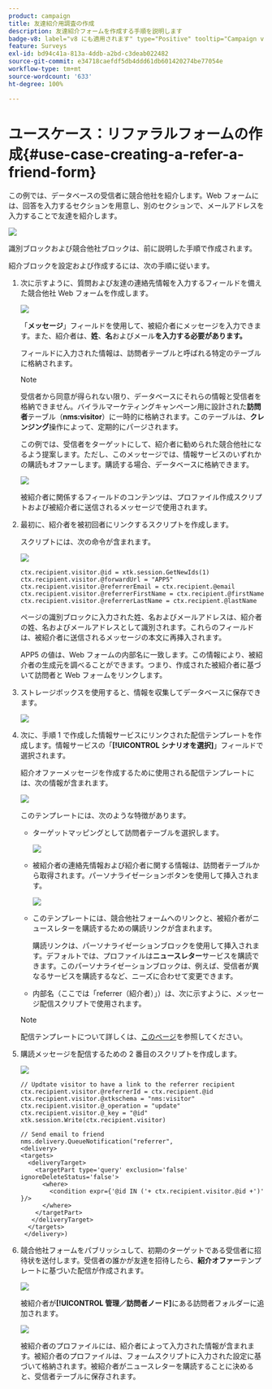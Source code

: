 ```yaml
---
product: campaign
title: 友達紹介用調査の作成
description: 友達紹介フォームを作成する手順を説明します
badge-v8: label="v8 にも適用されます" type="Positive" tooltip="Campaign v8 にも適用されます"
feature: Surveys
exl-id: bd94c41a-813a-4ddb-a2bd-c3deab022482
source-git-commit: e34718caefdf5db4ddd61db601420274be77054e
workflow-type: tm+mt
source-wordcount: '633'
ht-degree: 100%

---
```


# ユースケース：リファラルフォームの作成{#use-case-creating-a-refer-a-friend-form}



この例では、データベースの受信者に競合他社を紹介します。Web フォームには、回答を入力するセクションを用意し、別のセクションで、メールアドレスを入力することで友達を紹介します。

![](assets/s_ncs_admin_survey_viral_sample_0.png)

識別ブロックおよび競合他社ブロックは、前に説明した手順で作成されます。

紹介ブロックを設定および作成するには、次の手順に従います。

1. 次に示すように、質問および友達の連絡先情報を入力するフィールドを備えた競合他社 Web フォームを作成します。

   ![](assets/s_ncs_admin_survey_viral_sample_2.png)

   「**メッセージ**」フィールドを使用して、被紹介者にメッセージを入力できます。また、紹介者は、**姓**、**名**&#x200B;およびメール&#x200B;**を入力する必要があります。**

   フィールドに入力された情報は、訪問者テーブルと呼ばれる特定のテーブルに格納されます。

   >[!NOTE]
   >
   >受信者から同意が得られない限り、データベースにそれらの情報と受信者を格納できません。バイラルマーケティングキャンペーン用に設計された&#x200B;**訪問者**&#x200B;テーブル（**nms:visitor**）に一時的に格納されます。このテーブルは、**クレンジング**&#x200B;操作によって、定期的にパージされます。
   >
   >この例では、受信者をターゲットにして、紹介者に勧められた競合他社になるよう提案します。ただし、このメッセージでは、情報サービスのいずれかの購読もオファーします。購読する場合、データベースに格納できます。

   ![](assets/s_ncs_admin_survey_viral_sample_5.png)

   被紹介者に関係するフィールドのコンテンツは、プロファイル作成スクリプトおよび被紹介者に送信されるメッセージで使用されます。

1. 最初に、紹介者を被初回者にリンクするスクリプトを作成します。

   スクリプトには、次の命令が含まれます。

   ![](assets/s_ncs_admin_survey_viral_sample_4.png)

   ```
   ctx.recipient.visitor.@id = xtk.session.GetNewIds(1)
   ctx.recipient.visitor.@forwardUrl = "APP5"
   ctx.recipient.visitor.@referrerEmail = ctx.recipient.@email
   ctx.recipient.visitor.@referrerFirstName = ctx.recipient.@firstName
   ctx.recipient.visitor.@referrerLastName = ctx.recipient.@lastName
   ```

   ページの識別ブロックに入力された姓、名およびメールアドレスは、紹介者の姓、名およびメールアドレスとして識別されます。これらのフィールドは、被紹介者に送信されるメッセージの本文に再挿入されます。

   APP5 の値は、Web フォームの内部名に一致します。この情報により、被紹介者の生成元を調べることができます。つまり、作成された被紹介者に基づいて訪問者と Web フォームをリンクします。

1. ストレージボックスを使用すると、情報を収集してデータベースに保存できます。

   ![](assets/s_ncs_admin_survey_viral_sample_4b.png)

1. 次に、手順 1 で作成した情報サービスにリンクされた配信テンプレートを作成します。情報サービスの「**[!UICONTROL シナリオを選択]**」フィールドで選択されます。

   紹介オファーメッセージを作成するために使用される配信テンプレートには、次の情報が含まれます。

   ![](assets/s_ncs_admin_survey_viral_sample_7.png)

   このテンプレートには、次のような特徴があります。

   * ターゲットマッピングとして訪問者テーブルを選択します。

     ![](assets/s_ncs_admin_survey_viral_sample_7b.png)

   * 被紹介者の連絡先情報および紹介者に関する情報は、訪問者テーブルから取得されます。パーソナライゼーションボタンを使用して挿入されます。

     ![](assets/s_ncs_admin_survey_viral_sample_7a.png)

   * このテンプレートには、競合他社フォームへのリンクと、被紹介者がニュースレターを購読するための購読リンクが含まれます。

     購読リンクは、パーソナライゼーションブロックを使用して挿入されます。デフォルトでは、プロファイルは&#x200B;**ニュースレター**&#x200B;サービスを購読できます。このパーソナライゼーションブロックは、例えば、受信者が異なるサービスを購読するなど、ニーズに合わせて変更できます。

   * 内部名（ここでは「referrer（紹介者）」）は、次に示すように、メッセージ配信スクリプトで使用されます。

   >[!NOTE]
   >
   >配信テンプレートについて詳しくは、[このページ](../../delivery/using/about-templates.md)を参照してください。

1. 購読メッセージを配信するための 2 番目のスクリプトを作成します。

   ![](assets/s_ncs_admin_survey_viral_sample_7c.png)

   ```
   // Updtate visitor to have a link to the referrer recipient
   ctx.recipient.visitor.@referrerId = ctx.recipient.@id
   ctx.recipient.visitor.@xtkschema = "nms:visitor"
   ctx.recipient.visitor.@_operation = "update" 
   ctx.recipient.visitor.@_key = "@id" 
   xtk.session.Write(ctx.recipient.visitor)
   
   // Send email to friend
   nms.delivery.QueueNotification("referrer",
   <delivery>
   <targets>
     <deliveryTarget>
       <targetPart type='query' exclusion='false' ignoreDeleteStatus='false'>
         <where>
           <condition expr={'@id IN ('+ ctx.recipient.visitor.@id +')' }/>
         </where>
       </targetPart>
      </deliveryTarget>
     </targets>
    </delivery>)
   ```

1. 競合他社フォームをパブリッシュして、初期のターゲットである受信者に招待状を送付します。受信者の誰かが友達を招待したら、**紹介オファー**&#x200B;テンプレートに基づいた配信が作成されます。

   ![](assets/s_ncs_admin_survey_viral_sample_8.png)

   被紹介者が&#x200B;**[!UICONTROL 管理／訪問者ノード]**&#x200B;にある訪問者フォルダーに追加されます。

   ![](assets/s_ncs_admin_survey_viral_sample_9.png)

   被紹介者のプロファイルには、紹介者によって入力された情報が含まれます。被紹介者のプロファイルは、フォームスクリプトに入力された設定に基づいて格納されます。被紹介者がニュースレターを購読することに決めると、受信者テーブルに保存されます。
